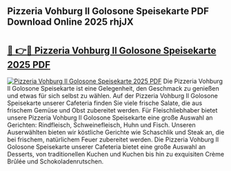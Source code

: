## Pizzeria Vohburg Il Golosone Speisekarte PDF Download Online 2025 rhjJX

# <h2><a href="http://gc8gve.nevu.top/?p=Pizzeria+Vohburg+Il+Golosone+Speisekarte">🔗 👉🔴 Pizzeria Vohburg Il Golosone Speisekarte 2025 PDF</a></h2>

[![Pizzeria Vohburg Il Golosone Speisekarte 2025 PDF](https://i.imgur.com/dBaPXMq.png)](http://gc8gve.nevu.top/?p=Pizzeria+Vohburg+Il+Golosone+Speisekarte)
Die Pizzeria Vohburg Il Golosone Speisekarte ist eine Gelegenheit, den Geschmack zu genießen und etwas für sich selbst zu wählen. Auf der Pizzeria Vohburg Il Golosone Speisekarte unserer Cafeteria finden Sie viele frische Salate, die aus frischem Gemüse und Obst zubereitet werden. Für Fleischliebhaber bietet unsere Pizzeria Vohburg Il Golosone Speisekarte eine große Auswahl an Gerichten: Rindfleisch, Schweinefleisch, Huhn und Fisch. Unseren Auserwählten bieten wir köstliche Gerichte wie Schaschlik und Steak an, die bei frischem, natürlichem Feuer zubereitet werden. Die Pizzeria Vohburg Il Golosone Speisekarte unserer Cafeteria bietet eine große Auswahl an Desserts, von traditionellen Kuchen und Kuchen bis hin zu exquisiten Crème Brûlée und Schokoladenrutschen.
